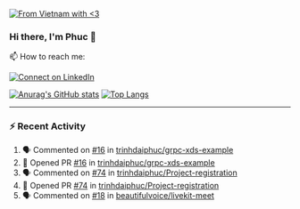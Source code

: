 [![From Vietnam with <3](https://raw.githubusercontent.com/webuild-community/badge/master/svg/love.svg)](https://webuild.community)

### Hi there, I'm Phuc 👋

📫 How to reach me:

[![Connect on LinkedIn](https://img.shields.io/badge/--linkedin?label=LinkedIn&logo=LinkedIn&style=social)](https://www.linkedin.com/in/trinh-dai-phuc/)


[![Anurag's GitHub stats](https://phuc-github-readme-stats.vercel.app/api?username=trinhdaiphuc&count_private=true&show_icons=true&theme=synthwave)](https://github.com/anuraghazra/github-readme-stats)
[![Top Langs](https://phuc-github-readme-stats.vercel.app/api/top-langs/?username=trinhdaiphuc&theme=synthwave&show_icons=true&layout=compact&langs_count=8&hide=html,css,scss,less,handlebars,ejs)](https://github.com/anuraghazra/github-readme-stats)


---

### :zap: Recent Activity

<!--START_SECTION:activity-->
1. 🗣 Commented on [#16](https://github.com/trinhdaiphuc/grpc-xds-example/pull/16#issuecomment-3364803973) in [trinhdaiphuc/grpc-xds-example](https://github.com/trinhdaiphuc/grpc-xds-example)
2. 💪 Opened PR [#16](https://github.com/trinhdaiphuc/grpc-xds-example/pull/16) in [trinhdaiphuc/grpc-xds-example](https://github.com/trinhdaiphuc/grpc-xds-example)
3. 🗣 Commented on [#74](https://github.com/trinhdaiphuc/Project-registration/pull/74#issuecomment-3296329325) in [trinhdaiphuc/Project-registration](https://github.com/trinhdaiphuc/Project-registration)
4. 💪 Opened PR [#74](https://github.com/trinhdaiphuc/Project-registration/pull/74) in [trinhdaiphuc/Project-registration](https://github.com/trinhdaiphuc/Project-registration)
5. 🗣 Commented on [#18](https://github.com/beautifulvoice/livekit-meet/pull/18#issuecomment-3283841324) in [beautifulvoice/livekit-meet](https://github.com/beautifulvoice/livekit-meet)
<!--END_SECTION:activity-->
